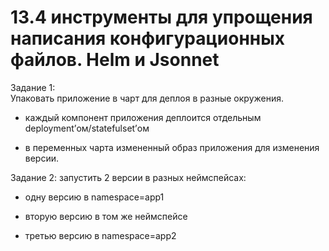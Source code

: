 # 13.4 инструменты для упрощения написания конфигурационных файлов. Helm и Jsonnet   
Задание 1:  
Упаковать приложение в чарт для деплоя в разные окружения.   
- каждый компонент приложения деплоится отдельным deployment’ом/statefulset’ом    

- в переменных чарта измененный образ приложения для изменения версии.   

Задание 2: запустить 2 версии в разных неймспейсах:   
- одну версию в namespace=app1   

- вторую версию в том же неймспейсе   

- третью версию в namespace=app2 
